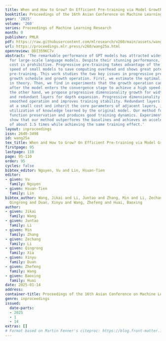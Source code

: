 ```yaml
---
title: When and How to Grow? On Efficient Pre-training via Model Growth
booktitle: Proceedings of the 16th Asian Conference on Machine Learning
year: '2025'
volume: '260'
series: Proceedings of Machine Learning Research
month: 0
publisher: PMLR
pdf: https://raw.githubusercontent.com/mlresearch/v260/main/assets/wang25a/wang25a.pdf
url: https://proceedings.mlr.press/v260/wang25a.html
openreview: DDI359KC7v
abstract: 'The remarkable performance of GPT models has attracted widespread attention
  for large-scale language models. Despite their stunning performance, the huge pre-training
  cost is prohibitive. Progressive pre-training takes advantage of the faster convergence
  speed of small models to save computing overhead and shows great potential in accelerating
  pre-training. This work studies the two key issues in progressive pre-training:
  growth schedule and growth operation. First, we estimate the optimal growth point
  in theory. Then, we find in experiments that the growth operation can be performed
  after the model enters the convergence stage to achieve a high speed-up ratio. On
  the other hand, we propose progressive dimensionality growth for width expansion
  and redundant layers for depth expansion. Progressive dimensionality growth is a
  smoothed operation and improves training stability. Redundant layers implement function-preserving
  at a small cost and inherit the core parameters of adjacent layers, improving the
  utilization of knowledge learned by the original model. Our method follows strict
  function preservation and produces good training dynamics. Experimental results
  show that our method outperforms the baselines and achieves an acceleration rate
  of about 1.5 times while achieving the same training effect.'
layout: inproceedings
issn: 2640-3498
id: wang25a
tex_title: When and How to Grow? On Efficient Pre-training via Model Growth
firstpage: 95
lastpage: 110
page: 95-110
order: 95
cycles: false
bibtex_editor: Nguyen, Vu and Lin, Hsuan-Tien
editor:
- given: Vu
  family: Nguyen
- given: Hsuan-Tien
  family: Lin
bibtex_author: Wang, Jikai and Li, Juntao and Zhang, Min and Li, Zechang and Xia,
  Qingrong and Duan, Xinyu and Wang, Zhefeng and Huai, Baoxing
author:
- given: Jikai
  family: Wang
- given: Juntao
  family: Li
- given: Min
  family: Zhang
- given: Zechang
  family: Li
- given: Qingrong
  family: Xia
- given: Xinyu
  family: Duan
- given: Zhefeng
  family: Wang
- given: Baoxing
  family: Huai
date: 2025-01-14
address:
container-title: Proceedings of the 16th Asian Conference on Machine Learning
genre: inproceedings
issued:
  date-parts:
  - 2025
  - 1
  - 14
extras: []
# Format based on Martin Fenner's citeproc: https://blog.front-matter.io/posts/citeproc-yaml-for-bibliographies/
---
```

